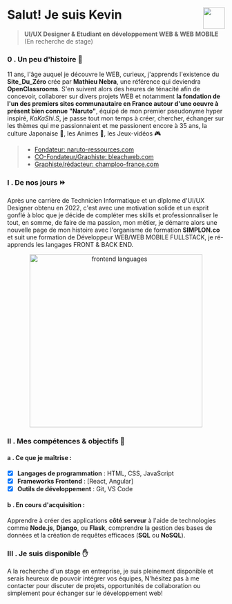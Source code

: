 # Salut! Je suis Kevin <img align="right" src="https://github.com/kferrerux/kferrerux/assets/77007630/01ef4e42-66d8-4a6f-8cbc-4abfa19967e8" style="width:50px">
> **UI/UX Designer & Etudiant en développement WEB & WEB MOBILE** (En recherche de stage)

### 0 . Un peu d'histoire 💬

11 ans, l'âge auquel je découvre le WEB, curieux, j'apprends l'existence du **Site_Du_Zéro** crée par **Mathieu Nebra**, une référence qui deviendra **OpenClassrooms**. S'en suivent alors des heures de ténacité afin de concevoir, collaborer sur divers projets WEB et notamment **la fondation de l'un des premiers sites communautaire en France autour d'une oeuvre à présent bien connue "Naruto"**, équipé de mon premier pseudonyme hyper inspiré, _KaKaShi.S_, je passe tout mon temps à créer, chercher, échanger sur les thèmes qui me passionnaient et me passionent encore à 35 ans, la culture Japonaise 🍣, les Animes 🐉, les Jeux-vidéos 🎮

  > - [Fondateur: naruto-ressources.com](https://web.archive.org/web/20050306015820/http://azdine.mansour.free.fr/naruto_ressources/staff.php)
  > - [CO-Fondateur/Graphiste: bleachweb.com](https://web.archive.org/web/20060223163404/http://www.bleachweb.com/?page=historique)
  > - [Graphiste/rédacteur: champloo-france.com](https://web.archive.org/web/20060618194331/http://www.champloo-france.com/index.php?champloo=presentation)

### I . De nos jours ⏩

Après une carrière de Technicien Informatique et un dîplome d'UI/UX Designer obtenu en 2022, c'est avec une motivation solide et un esprit gonflé à bloc que je décide de compléter mes skills et professionnaliser le tout, en somme, de faire de ma passion, mon métier, je démarre alors une nouvelle page de mon histoire avec l'organisme de formation **SIMPLON.co** et suit une formation de Développeur WEB/WEB MOBILE FULLSTACK, je ré-apprends les langages FRONT & BACK END.

<p align="center">
<img src="https://github.com/kferrerux/kferrerux/assets/77007630/872b4849-dde4-439b-b24a-90b5da99bf99" alt="frontend languages" style="width:400px"/>
</p>

### II . Mes compétences & objectifs 🚀

#### a . Ce que je maîtrise :
  
- [x] **Langages de programmation** : HTML, CSS, JavaScript
- [x] **Frameworks Frontend** : [React, Angular]
- [x] **Outils de développement** : Git, VS Code

#### b . En cours d'acquisition :

Apprendre à créer des applications **côté serveur** à l'aide de technologies comme **Node.js**, **Django**, ou **Flask**, comprendre la gestion des bases 
de données et la création de requêtes efficaces (**SQL** ou **NoSQL**).

### III . Je suis disponible ✋

A la recherche d'un stage en entreprise, je suis pleinement disponible et serais heureux de pouvoir intégrer vos équipes, N'hésitez pas à me contacter pour discuter de projets, opportunités de collaboration ou simplement pour échanger sur le développement web!
